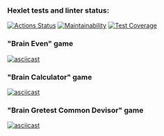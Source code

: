### Hexlet tests and linter status:
[![Actions Status](https://github.com/N-Ros/frontend-project-lvl1/workflows/hexlet-check/badge.svg)](https://github.com/N-Ros/frontend-project-lvl1/actions)
[![Maintainability](https://api.codeclimate.com/v1/badges/74e3a9e1f4ceaafb217c/maintainability)](https://codeclimate.com/github/N-Ros/frontend-project-lvl1/maintainability)
[![Test Coverage](https://api.codeclimate.com/v1/badges/a99a88d28ad37a79dbf6/test_coverage)](https://codeclimate.com/github/codeclimate/codeclimate/test_coverage)

### "Brain Even" game
[![asciicast](https://asciinema.org/a/lNF97vH18LIQyhaXp4sjKLSDt.svg)](https://asciinema.org/a/lNF97vH18LIQyhaXp4sjKLSDt)

### "Brain Calculator" game
[![asciicast](https://asciinema.org/a/WdTJNPxnHsLkFRAUQgQnrwbMI.svg)](https://asciinema.org/a/WdTJNPxnHsLkFRAUQgQnrwbMI)

### "Brain Gretest Common Devisor" game
[![asciicast](https://asciinema.org/a/57QyJK4ohcFDEoBrdZv3l70VL.svg)](https://asciinema.org/a/57QyJK4ohcFDEoBrdZv3l70VL)